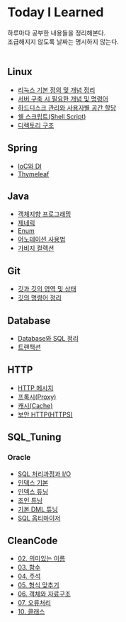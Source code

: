 # Today I Learned
하루마다 공부한 내용들을 정리해본다.  
조급해지지 않도록 날짜는 명시하지 않는다.
<br/>
<br/>

## Linux
- [리눅스 기본 정의 및 개념 정리](https://github.com/Reffy08/TIL/blob/main/Liunx/Linux_definition.md)
- [서버 구축 시 필요한 개념 및 명령어](https://github.com/Reffy08/TIL/blob/main/Liunx/server_build_concept_command.md)
- [하드디스크 관리와 사용자별 공간 할당](https://github.com/Reffy08/TIL/blob/main/Liunx/HardDisk_Manage.md)
- [쉘 스크립트(Shell Script)](https://github.com/Reffy08/TIL/blob/main/Liunx/Shell_Script.md)
- [디렉토리 구조](https://github.com/Reffy08/TIL/blob/main/Liunx/Directory_Structure.md)


## Spring
- [IoC와 DI](https://github.com/Reffy08/TIL/blob/main/Spring/IoC_DI.md)
- [Thymeleaf](https://github.com/Reffy08/TIL/blob/main/Spring/Thymeleaf.md)


## Java
- [객체지향 프로그래밍](https://github.com/Reffy08/TIL/blob/main/Java/OOP.md)
- [제네릭](https://github.com/Reffy08/TIL/blob/main/Java/Generic.md)
- [Enum](https://github.com/Reffy08/TIL/blob/main/Java/Enum.md)
- [어노테이션 사용법](https://github.com/Reffy08/TIL/blob/main/Java/Annotation.md)
- [가비지 컬렉션](https://github.com/Reffy08/TIL/blob/main/Java/Garbage_Collection.md)


## Git
- [깃과 깃의 영역 및 상태](https://github.com/Reffy08/TIL/blob/main/Git/Git_State.md)
- [깃의 명령어 정리](https://github.com/Reffy08/TIL/blob/main/Git/Git_Command.md) 


## Database
- [Database와 SQL 정리](https://github.com/Reffy08/TIL/blob/main/Database/DB_and_SQL.md)
- [트랜잭션](https://github.com/Reffy08/TIL/blob/main/Database/Transaction.md)


## HTTP
- [HTTP 메시지](https://github.com/RadiantK/TIL/blob/main/HTTP/HTTP_Message.md)
- [프록시(Proxy)](https://github.com/RadiantK/TIL/blob/main/HTTP/Proxy.md)
- [캐시(Cache)](https://github.com/RadiantK/TIL/blob/main/HTTP/Cache.md)
- [보안 HTTP(HTTPS)](https://github.com/RadiantK/TIL/blob/main/HTTP/HTTPS.md)

## SQL_Tuning
### Oracle
- [SQL 처리과정과 I/O](https://github.com/Reffy08/TIL/blob/main/SQL_Tuning/Oracle/SQL_Processing_and_IO.md)
- [인덱스 기본](https://github.com/Reffy08/TIL/blob/main/SQL_Tuning/Oracle/Index_Basic.md)
- [인덱스 튜닝](https://github.com/Reffy08/TIL/blob/main/SQL_Tuning/Oracle/Index_Tuning.md)
- [조인 튜닝](https://github.com/Reffy08/TIL/blob/main/SQL_Tuning/Oracle/Join_Tuning.md)
- [기본 DML 튜닝](https://github.com/Reffy08/TIL/blob/main/SQL_Tuning/Oracle/Basic_DML_Tuning.md)
- [SQL 옵티마이저](https://github.com/RadiantK/TIL/blob/main/SQL_Tuning/Oracle/SQL_Optimizer.md)

## CleanCode
- [02. 의미있는 이름](https://github.com/Reffy08/TIL/blob/main/CleanCode/02_%EC%9D%98%EB%AF%B8%EC%9E%88%EB%8A%94%EC%9D%B4%EB%A6%84.md)
- [03. 함수](https://github.com/Reffy08/TIL/blob/main/CleanCode/03_%ED%95%A8%EC%88%98.md)
- [04. 주석](https://github.com/Reffy08/TIL/blob/main/CleanCode/04_%EC%A3%BC%EC%84%9D.md)
- [05. 형식 맞추기](https://github.com/Reffy08/TIL/blob/main/CleanCode/05_%ED%98%95%EC%8B%9D%EB%A7%9E%EC%B6%94%EA%B8%B0.md)
- [06. 객체와 자료구조](https://github.com/Reffy08/TIL/blob/main/CleanCode/06_%EA%B0%9D%EC%B2%B4%EC%99%80%EC%9E%90%EB%A3%8C%EA%B5%AC%EC%A1%B0.md)
- [07. 오류처리](https://github.com/Reffy08/TIL/blob/main/CleanCode/07_%EC%98%A4%EB%A5%98%EC%B2%98%EB%A6%AC.md)
- [10. 클래스](https://github.com/Reffy08/TIL/blob/main/CleanCode/10_%ED%81%B4%EB%9E%98%EC%8A%A4.md)

